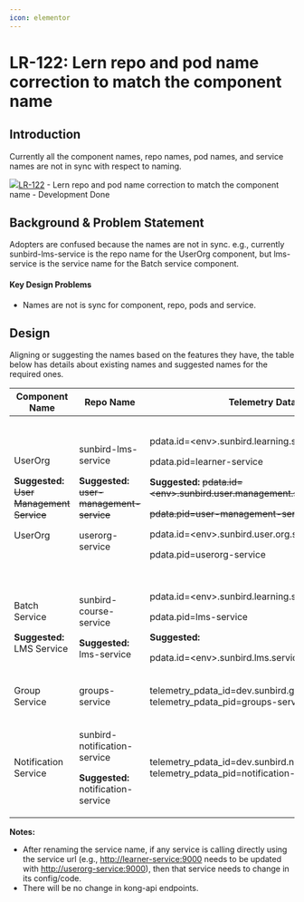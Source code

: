 ```yaml
---
icon: elementor
---
```


# LR-122: Lern repo and pod name correction to match the component name

## Introduction <a href="#lr-122-lernrepoandpodnamecorrectiontomatchthecomponentname-introduction" id="lr-122-lernrepoandpodnamecorrectiontomatchthecomponentname-introduction"></a>

Currently all the component names, repo names, pod names, and service names are not in sync with respect to naming.

[![](https://project-sunbird.atlassian.net/rest/api/2/universal\_avatar/view/type/issuetype/avatar/10320?size=medium)LR-122](https://project-sunbird.atlassian.net/browse/LR-122) - Lern repo and pod name correction to match the component name - Development Done

## Background & Problem Statement <a href="#lr-122-lernrepoandpodnamecorrectiontomatchthecomponentname-background-and-problemstatement" id="lr-122-lernrepoandpodnamecorrectiontomatchthecomponentname-background-and-problemstatement"></a>

Adopters are confused because the names are not in sync. e.g., currently sunbird-lms-service is the repo name for the UserOrg component, but lms-service is the service name for the Batch service component.

#### Key Design Problems <a href="#lr-122-lernrepoandpodnamecorrectiontomatchthecomponentname-keydesignproblems" id="lr-122-lernrepoandpodnamecorrectiontomatchthecomponentname-keydesignproblems"></a>

* Names are not is sync for component, repo, pods and service.

## Design <a href="#lr-122-lernrepoandpodnamecorrectiontomatchthecomponentname-design" id="lr-122-lernrepoandpodnamecorrectiontomatchthecomponentname-design"></a>

Aligning or suggesting the names based on the features they have, the table below has details about existing names and suggested names for the required ones.

| **Component Name**                                                                                | **Repo Name**                                                                                                         | **Telemetry Data**                                                                                                                                                                                                                                                                                                         | **JAR Name**                                                                                                                                                          | **K8s Deploy Name**                                                                       | **Service Name**                                                                                                  | **Features**                                                                  |
| ------------------------------------------------------------------------------------------------- | --------------------------------------------------------------------------------------------------------------------- | -------------------------------------------------------------------------------------------------------------------------------------------------------------------------------------------------------------------------------------------------------------------------------------------------------------------------- | --------------------------------------------------------------------------------------------------------------------------------------------------------------------- | ----------------------------------------------------------------------------------------- | ----------------------------------------------------------------------------------------------------------------- | ----------------------------------------------------------------------------- |
| <p>UserOrg</p><p><strong>Suggested:</strong> <del>User Management Service</del></p><p>UserOrg</p> | <p>sunbird-lms-service</p><p><strong>Suggested:</strong> <del>user-management-service</del></p><p>userorg-service</p> | <p>pdata.id=&#x3C;env>.sunbird.learning.service</p><p>pdata.pid=learner-service</p><p><strong>Suggested:</strong> <del>pdata.id=&#x3C;env>.sunbird.user.management.service</del></p><p><del>pdata.pid=user-management-service</del></p><p>pdata.id=&#x3C;env>.sunbird.user.org.service</p><p>pdata.pid=userorg-service</p> | <p>learning-service-1.0-SNAPSHOT.jar</p><p><strong>Suggested</strong>: <del>user-management-service-1.0-SNAPSHOT.jar</del></p><p>userorg-service-1.0-SNAPSHOT.jar</p> | <p>learner</p><p><strong>Suggested:</strong> <del>user-management</del></p><p>userorg</p> | <p>learner-service</p><p><strong>Suggested:</strong> <del>user-management-service</del></p><p>userorg-service</p> | <ul><li>User</li><li>Org</li><li>Location</li><li>SystemSettings</li></ul>    |
| <p>Batch Service</p><p><strong>Suggested:</strong> LMS Service</p>                                | <p>sunbird-course-service</p><p><strong>Suggested:</strong> lms-service</p>                                           | <p>pdata.id=&#x3C;env>.sunbird.learning.service</p><p>pdata.pid=lms-service</p><p><strong>Suggested:</strong></p><p>pdata.id=&#x3C;env>.sunbird.lms.service</p>                                                                                                                                                            | lms-service-1.0-SNAPSHOT.jar                                                                                                                                          | lms                                                                                       | lms-service                                                                                                       | <ul><li>Batch</li><li>Certificate Template</li><li>QR code download</li></ul> |
| Group Service                                                                                     | groups-service                                                                                                        | <p>telemetry_pdata_id=dev.sunbird.groups.service<br>telemetry_pdata_pid=groups-service</p>                                                                                                                                                                                                                                 | group-service-1.0.0.jar                                                                                                                                               | groups                                                                                    | groups-service                                                                                                    | <ul><li>Groups</li></ul>                                                      |
| Notification Service                                                                              | <p>sunbird-notification-service</p><p><strong>Suggested:</strong> notification-service</p>                            | <p>telemetry_pdata_id=dev.sunbird.notifications.service<br>telemetry_pdata_pid=notification-service</p>                                                                                                                                                                                                                    | notification-service-1.0.0.jar                                                                                                                                        | notification                                                                              | notification-service                                                                                              | <ul><li>Notification</li></ul>                                                |

**Notes:**

* After renaming the service name, if any service is calling directly using the service url (e.g., [http://learner-service:9000](http://learner-service:9000) needs to be updated with [http://userorg-service:9000](http://userorg-service:9000)), then that service needs to change in its config/code.
* There will be no change in kong-api endpoints.
